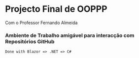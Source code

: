 <h1>Projecto Final de OOPPP</h1>
<p>Com o Professor Fernando Almeida</p>
<h3>Ambiente de Trabalho amigável para interacção com Repositórios GitHub</h3>
<p><code>Done with Blazor => .NET => C#</code></p>